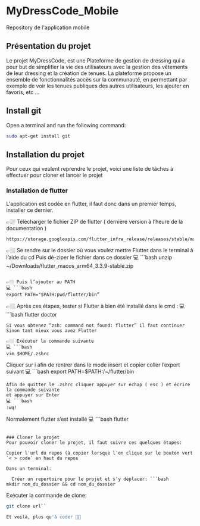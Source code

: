 # MyDressCode_Mobile
Repository de l'application mobile

## Présentation du projet 

Le projet MyDressCode, est une Plateforme de gestion de dressing qui a pour but de simplifier la vie des utilisateurs avec la gestion des vêtements de leur dressing et la création de tenues. La plateforme propose un ensemble de fonctionnalités accès sur la communauté, en permettant par exemple de voir les tenues publiques des autres utilisateurs, les ajouter en favoris, etc ...

## Install git

Open a terminal and run the following command: 
```bash 
sudo apt-get install git
```

## Installation du projet
Pour ceux qui veulent reprendre le projet, voici une liste de tâches à effectuer pour cloner et lancer le projet

### Installation de flutter
L'application est codée en flutter, il faut donc dans un premier temps, installer ce dernier.

👉🏼 Télécharger le fichier ZIP de flutter ( dernière version à l’heure de la documentation )
```bash
https://storage.googleapis.com/flutter_infra_release/releases/stable/macos/flutter_macos_arm64_3.3.9-stable.zip
```

👉🏼 Se rendre sur le dossier où vous voulez mettre Flutter dans le terminal à l’aide du cd Puis dé-ziper le fichier dans ce dossier
💻 ```bash
unzip ~/Downloads/flutter_macos_arm64_3.3.9-stable.zip
```

👉🏼 Puis l’ajouter au PATH
💻 ```bash
export PATH="$PATH:pwd/flutter/bin”
```

👉🏼 Après ces étapes, tester si Flutter à bien été installé dans le cmd :
💻 ```bash
flutter doctor
```
Si vous obtenez “zsh: command not found: flutter” il faut continuer
Sinon tant mieux vous avez Flutter

👉🏼 Exécuter la commande suivante
💻 ```bash
vim $HOME/.zshrc
```

Cliquer sur i afin de rentrer dans le mode insert et copier coller l’export suivant
💻 ```bash
export PATH=$PATH:/~/flutter/bin
```
Afin de quitter le .zshrc cliquer appuyer sur echap ( esc ) et écrire la commande suivante
et appuyer sur Enter
💻 ```bash
:wq!
```

Normalement flutter s’est installé
💻 ```bash
flutter
```

### Cloner le projet 
Pour pouvoir cloner le projet, il faut suivre ces quelques étapes:

Copier l'url du repos (à copier lorsque l'on clique sur le bouton vert `< > code` en haut du repos

Dans un terminal:

  Créer un repertoire pour le projet et s'y déplacer: ```bash
mkdir nom_du_dossier && cd nom_du_dossier
```
  
  Exécuter la commande de clone: 
  
  ```bash
git clone url``

Et voilà, plus qu'à coder 👍🏻
